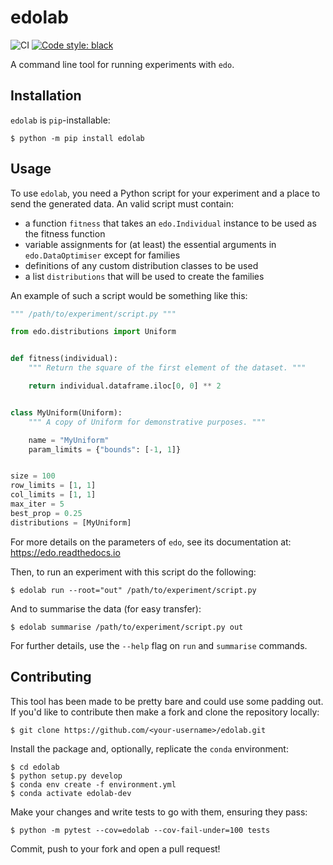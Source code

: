# edolab

![CI](https://github.com/daffidwilde/edolab/workflows/CI/badge.svg)
[![Code style: black](https://img.shields.io/badge/code%20style-black-000000.svg)](https://github.com/psf/black)

A command line tool for running experiments with `edo`.


## Installation

`edolab` is `pip`-installable:

```
$ python -m pip install edolab
```


## Usage

To use `edolab`, you need a Python script for your experiment and a place to
send the generated data. An valid script must contain:

- a function `fitness` that takes an `edo.Individual` instance to be used as the
  fitness function
- variable assignments for (at least) the essential arguments in
  `edo.DataOptimiser` except for families
- definitions of any custom distribution classes to be used
- a list `distributions` that will be used to create the families

An example of such a script would be something like this:

```python
""" /path/to/experiment/script.py """

from edo.distributions import Uniform


def fitness(individual):
    """ Return the square of the first element of the dataset. """

    return individual.dataframe.iloc[0, 0] ** 2


class MyUniform(Uniform):
    """ A copy of Uniform for demonstrative purposes. """

    name = "MyUniform"
    param_limits = {"bounds": [-1, 1]}


size = 100
row_limits = [1, 1]
col_limits = [1, 1]
max_iter = 5
best_prop = 0.25
distributions = [MyUniform]
```

For more details on the parameters of `edo`, see its documentation at:
<https://edo.readthedocs.io>

Then, to run an experiment with this script do the following:

```
$ edolab run --root="out" /path/to/experiment/script.py
```

And to summarise the data (for easy transfer):

```
$ edolab summarise /path/to/experiment/script.py out
```

For further details, use the `--help` flag on `run` and `summarise` commands.


## Contributing

This tool has been made to be pretty bare and could use some padding out. If
you'd like to contribute then make a fork and clone the repository locally:

```
$ git clone https://github.com/<your-username>/edolab.git
```

Install the package and, optionally, replicate the `conda` environment:

```
$ cd edolab
$ python setup.py develop
$ conda env create -f environment.yml
$ conda activate edolab-dev
```

Make your changes and write tests to go with them, ensuring they pass:

```
$ python -m pytest --cov=edolab --cov-fail-under=100 tests
```

Commit, push to your fork and open a pull request!
